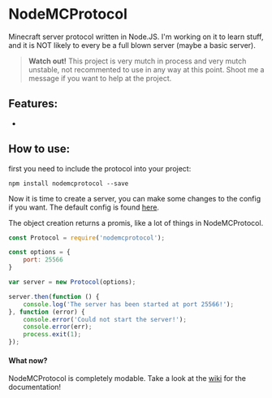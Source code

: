 # NodeMCProtocol
Minecraft server protocol written in Node.JS. I'm working on it to learn stuff, and it is NOT likely to every be a full blown server (maybe a basic server).

 > **Watch out!** This project is very mutch in process and very mutch unstable, not recommented to use in any way at this point. Shoot me a message if you want to help at the project.

## Features:
 - 

## How to use:
first you need to include the protocol into your project:

`npm install nodemcprotocol --save`

Now it is time to create a server, you can make some changes to the config if you want. The default config is found [here](github.com/AtlasDev/NodeMCProtocol/blob/master/lib/config.default.js).

The object creation returns a promis, like a lot of things in NodeMCProtocol.
```JavaScript
const Protocol = require('nodemcprotocol');

const options = {
    port: 25566
}

var server = new Protocol(options);

server.then(function () {
    console.log('The server has been started at port 25566!');
}, function (error) {
    console.error('Could not start the server!');
    console.error(err);
    process.exit(1);
});
```

#### What now?
NodeMCProtocol is completely modable. Take a look at the [wiki](https://github.com/AtlasDev/NodeMCProtocol/wiki) for the documentation!
